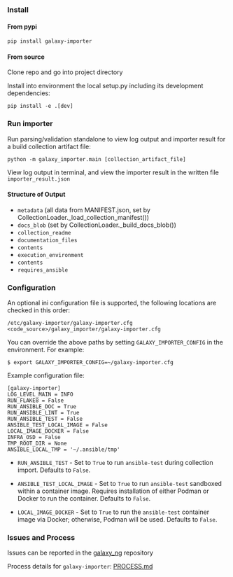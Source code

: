 ### Install

#### From pypi

`pip install galaxy-importer`

#### From source

Clone repo and go into project directory

Install into environment the local setup.py including its development dependencies:

`pip install -e .[dev]`

### Run importer

Run parsing/validation standalone to view log output and importer result for a build collection artifact file:

`python -m galaxy_importer.main [collection_artifact_file]`

View log output in terminal, and view the importer result in the written file `importer_result.json`

#### Structure of Output

* `metadata` (all data from MANIFEST.json, set by CollectionLoader.\_load_collection_manifest())
* `docs_blob` (set by CollectionLoader.\_build_docs_blob())
 * `collection_readme`
 * `documentation_files`
 * `contents`
 * `execution_environment`
* `contents`
* `requires_ansible`


### Configuration

An optional ini configuration file is supported, the following locations are checked in this order:

```
/etc/galaxy-importer/galaxy-importer.cfg
<code_source>/galaxy_importer/galaxy-importer.cfg
```

You can override the above paths by setting `GALAXY_IMPORTER_CONFIG` in the environment. For example:

```
$ export GALAXY_IMPORTER_CONFIG=~/galaxy-importer.cfg
```

Example configuration file:

```
[galaxy-importer]
LOG_LEVEL_MAIN = INFO
RUN_FLAKE8 = False
RUN_ANSIBLE_DOC = True
RUN_ANSIBLE_LINT = True
RUN_ANSIBLE_TEST = False
ANSIBLE_TEST_LOCAL_IMAGE = False
LOCAL_IMAGE_DOCKER = False
INFRA_OSD = False
TMP_ROOT_DIR = None
ANSIBLE_LOCAL_TMP = '~/.ansible/tmp'
```

- `RUN_ANSIBLE_TEST` - Set to `True` to run `ansible-test` during collection import. Defaults to `False`.

- `ANSIBLE_TEST_LOCAL_IMAGE` - Set to `True` to run `ansible-test` sandboxed within a container image. Requires installation of either Podman or Docker to run the container. Defaults to `False`.

- `LOCAL_IMAGE_DOCKER` - Set to `True` to run the `ansible-test` container image via Docker; otherwise, Podman will be used. Defaults to `False`.

### Issues and Process

Issues can be reported in the [galaxy_ng](https://github.com/ansible/galaxy_ng) repository

Process details for `galaxy-importer`: [PROCESS.md](https://github.com/ansible/galaxy-importer/blob/master/PROCESS.md)
